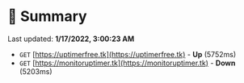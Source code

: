 # 📖 Summary
Last updated: **1/17/2022, 3:00:23 AM**

- `GET` [https://uptimerfree.tk](https://uptimerfree.tk) - **Up** (5752ms)
- `GET` [https://monitoruptimer.tk](https://monitoruptimer.tk) - **Down** (5203ms)
